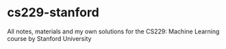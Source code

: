 # cs229-stanford
All notes, materials and my own solutions for the CS229: Machine Learning course by Stanford University

